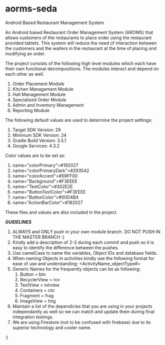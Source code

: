 # aorms-seda
Android Based Restaurant Management System

An Android based Restaurant Order Management System (AROMS) that allows customers of the restaurants to place order using the restaurant provided tablets. This system will reduce the need of interaction between the customers and the waiters in the restaurant at the time of placing and modifying an order. 

The project consists of the following high level modules which each have their own functional decompositions. The modules interact and depend on each other as well.

1. Order Placement Module
2. Kitchen Management Module
3. Hall Management Module
4. Specialized Order Module
5. Admin and Inventory Management
6. Reporting Module

The following default values are used to determine the project settings:

1. Target SDK Version:     29
2. Minimum SDK Version:    24
3. Gradle Build Version:   3.5.1
4. Google Services:        4.3.2



Color values are to be set as:
1. name="colorPrimary">#182027
2. name="colorPrimaryDark">#293542
3. name="colorAccent">#59FF00
4. name="Background">#F3EEEE
5. name="TextColor">#302E2E
6. name="ButtonTextColor">#F3EEEE
7. name="ButtonColor">#00D4B4
8. name="ActionBarColor">#182027
    
These files and values are also included in the project.

***GUIDELINES***

1. ALWAYS and ONLY push in your own module branch. DO NOT PUSH IN THE MASTER BRANCH :)
2. Kindly add a description of 2-3 during each commit and push so it is easy to identify the difference between the pushes.
2. Use camelCase to name the variables, Object IDs and database fields.
3. When naming Objects in activities kindly use the following format for ease of use and understanding: <ActivityName_objectType#>
4. Generic Names for the frequently objects can be as following:
    1.   Button = btn
    2.   RecyclerView = rcv
    3.   TextView = txtview
    4.   Containers = ctn
    5.   Fragment = frag
    6.   ImageView = Img
5. Maintain a list of the dependicies that you are using in your projects independantly as well so we can match and update them during final integration testings.
6. We are using Firestore (not to be confused with firebase) due to its superior technology and cooler name.

:)

    
